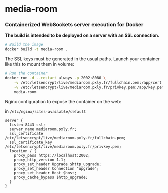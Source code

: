 # media-room

### Containerized WebSockets server execution for Docker

**The build is intended to be deployed on a server with an SSL connection.**

```bash
# Build the image
docker build -t media-room .
```

The SSL keys must be generated in the usual paths. Launch your container like this to mount them in volume:

```bash
# Run the container
docker run -d --restart always -p 2002:8080 \
    -v /etc/letsencrypt/live/mediaroom.pxly.fr/fullchain.pem:/app/cert.pem \
    -v /etc/letsencrypt/live/mediaroom.pxly.fr/privkey.pem:/app/key.pem \
    media-room
```

Nginx configuration to expose the container on the web:

in `/etc/nginx/sites-available/default`

```nginx
server {
  listen 8443 ssl;
  server_name mediaroom.pxly.fr;
  ssl_certificate /etc/letsencrypt/live/mediaroom.pxly.fr/fullchain.pem;
  ssl_certificate_key /etc/letsencrypt/live/mediaroom.pxly.fr/privkey.pem;
  location / {
    proxy_pass https://localhost:2002;
    proxy_http_version 1.1;
    proxy_set_header Upgrade $http_upgrade;
    proxy_set_header Connection "upgrade";
    proxy_set_header Host $host;
    proxy_cache_bypass $http_upgrade;
  }
}
```
